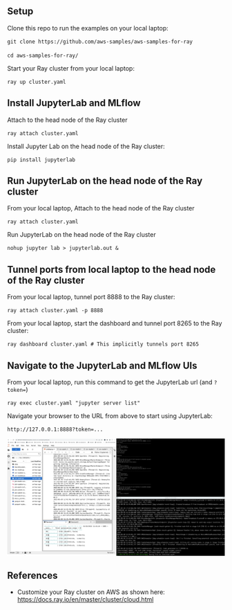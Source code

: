 ## Setup 
Clone this repo to run the examples on your local laptop:
```
git clone https://github.com/aws-samples/aws-samples-for-ray

cd aws-samples-for-ray/
```

Start your Ray cluster from your local laptop:
```
ray up cluster.yaml
```

## Install JupyterLab and MLflow
Attach to the head node of the Ray cluster
```
ray attach cluster.yaml
```

Install Jupyter Lab on the head node of the Ray cluster:
```
pip install jupyterlab
```

## Run JupyterLab on the head node of the Ray cluster
From your local laptop, Attach to the head node of the Ray cluster
```
ray attach cluster.yaml
```

Run JupyterLab on the head node of the Ray cluster
```
nohup jupyter lab > jupyterlab.out &
```

## Tunnel ports from local laptop to the head node of the Ray cluster
From your local laptop, tunnel port 8888 to the Ray cluster:
```
ray attach cluster.yaml -p 8888
```

From your local laptop, start the dashboard and tunnel port 8265 to the Ray cluster:
```
ray dashboard cluster.yaml # This implicitly tunnels port 8265
```

## Navigate to the JupyterLab and MLflow UIs
From your local laptop, run this command to get the JupyterLab url (and `?token=`) 
```
ray exec cluster.yaml "jupyter server list"
```

Navigate your browser to the URL from above to start using JupyterLab:
```
http://127.0.0.1:8888?token=...
```

![](img/workspace.png)

## References
* Customize your Ray cluster on AWS as shown here:  https://docs.ray.io/en/master/cluster/cloud.html
